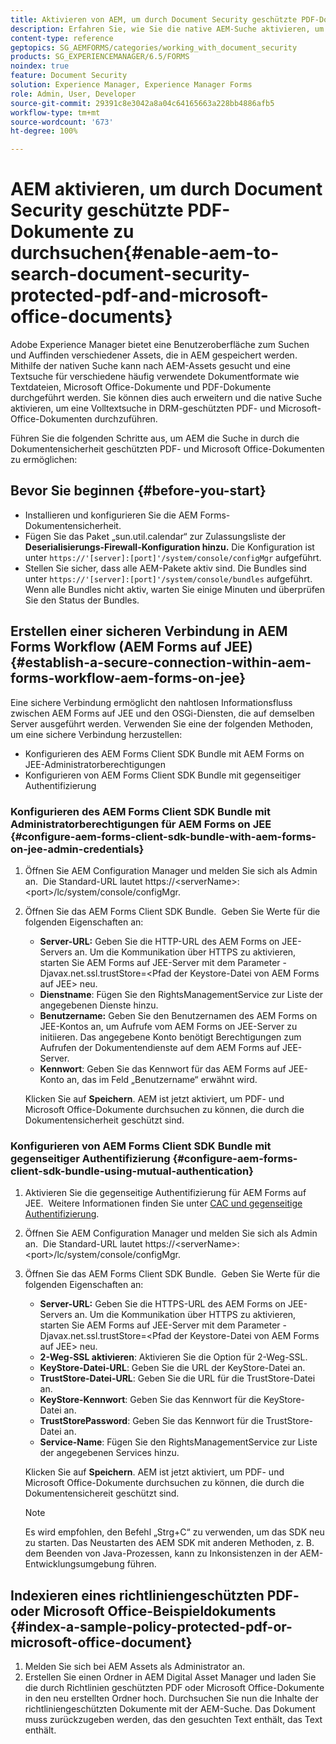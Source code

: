 ```yaml
---
title: Aktivieren von AEM, um durch Document Security geschützte PDF-Dokumente zu durchsuchen
description: Erfahren Sie, wie Sie die native AEM-Suche aktivieren, um eine Volltextsuche in DRM-geschützten PDF-Dokumenten durchzuführen.
content-type: reference
geptopics: SG_AEMFORMS/categories/working_with_document_security
products: SG_EXPERIENCEMANAGER/6.5/FORMS
noindex: true
feature: Document Security
solution: Experience Manager, Experience Manager Forms
role: Admin, User, Developer
source-git-commit: 29391c8e3042a8a04c64165663a228bb4886afb5
workflow-type: tm+mt
source-wordcount: '673'
ht-degree: 100%

---
```


# AEM aktivieren, um durch Document Security geschützte PDF-Dokumente zu durchsuchen{#enable-aem-to-search-document-security-protected-pdf-and-microsoft-office-documents}

Adobe Experience Manager bietet eine Benutzeroberfläche zum Suchen und Auffinden verschiedener Assets, die in AEM gespeichert werden. Mithilfe der nativen Suche kann nach AEM-Assets gesucht und eine Textsuche für verschiedene häufig verwendete Dokumentformate wie Textdateien, Microsoft Office-Dokumente und PDF-Dokumente durchgeführt werden. Sie können dies auch erweitern und die native Suche aktivieren, um eine Volltextsuche in DRM-geschützten PDF- und Microsoft-Office-Dokumenten durchzuführen.

Führen Sie die folgenden Schritte aus, um AEM die Suche in durch die Dokumentensicherheit geschützten PDF- und Microsoft Office-Dokumenten zu ermöglichen:

## Bevor Sie beginnen {#before-you-start}

* Installieren und konfigurieren Sie die AEM Forms-Dokumentensicherheit.
* Fügen Sie das Paket „sun.util.calendar“ zur Zulassungsliste der **Deserialisierungs-Firewall-Konfiguration hinzu.** Die Konfiguration ist unter `https://'[server]:[port]'/system/console/configMgr` aufgeführt.
* Stellen Sie sicher, dass alle AEM-Pakete aktiv sind. Die Bundles sind unter `https://'[server]:[port]'/system/console/bundles` aufgeführt. Wenn alle Bundles nicht aktiv, warten Sie einige Minuten und überprüfen Sie den Status der Bundles.

## Erstellen einer sicheren Verbindung in AEM Forms Workflow (AEM Forms auf JEE) {#establish-a-secure-connection-within-aem-forms-workflow-aem-forms-on-jee}

Eine sichere Verbindung ermöglicht den nahtlosen Informationsfluss zwischen AEM Forms auf JEE und den OSGi-Diensten, die auf demselben Server ausgeführt werden. Verwenden Sie eine der folgenden Methoden, um eine sichere Verbindung herzustellen:

* Konfigurieren des AEM Forms Client SDK Bundle mit AEM Forms on JEE-Administratorberechtigungen
* Konfigurieren von AEM Forms Client SDK Bundle mit gegenseitiger Authentifizierung 

### Konfigurieren des AEM Forms Client SDK Bundle mit Administratorberechtigungen für AEM Forms on JEE {#configure-aem-forms-client-sdk-bundle-with-aem-forms-on-jee-admin-credentials}

1. Öffnen Sie AEM Configuration Manager und melden Sie sich als Admin an.  Die Standard-URL lautet https://&lt;serverName>:&lt;port>/lc/system/console/configMgr.
1. Öffnen Sie das AEM Forms Client SDK Bundle.  Geben Sie Werte für die folgenden Eigenschaften an:

   * **Server-URL:** Geben Sie die HTTP-URL des AEM Forms on JEE-Servers an. Um die Kommunikation über HTTPS zu aktivieren, starten Sie AEM Forms auf JEE-Server mit dem Parameter -Djavax.net.ssl.trustStore=&lt;Pfad der Keystore-Datei von AEM Forms auf JEE> neu.
   * **Dienstname**: Fügen Sie den RightsManagementService zur Liste der angegebenen Dienste hinzu.
   * **Benutzername:** Geben Sie den Benutzernamen des AEM Forms on JEE-Kontos an, um Aufrufe vom AEM Forms on JEE-Server zu initiieren. Das angegebene Konto benötigt Berechtigungen zum Aufrufen der Dokumentendienste auf dem AEM Forms auf JEE-Server.
   * **Kennwort**: Geben Sie das Kennwort für das AEM Forms auf JEE-Konto an, das im Feld „Benutzername“ erwähnt wird.

   Klicken Sie auf **Speichern**. AEM ist jetzt aktiviert, um PDF- und Microsoft Office-Dokumente durchsuchen zu können, die durch die Dokumentensicherheit geschützt sind.

### Konfigurieren von AEM Forms Client SDK Bundle mit gegenseitiger Authentifizierung  {#configure-aem-forms-client-sdk-bundle-using-mutual-authentication}

1. Aktivieren Sie die gegenseitige Authentifizierung für AEM Forms auf JEE.  Weitere Informationen finden Sie unter [CAC und gegenseitige Authentifizierung](https://helpx.adobe.com/de/livecycle/kb/cac-mutual-authentication.html).
1. Öffnen Sie AEM Configuration Manager und melden Sie sich als Admin an.  Die Standard-URL lautet https://&lt;serverName>:&lt;port>/lc/system/console/configMgr.
1. Öffnen Sie das AEM Forms Client SDK Bundle.  Geben Sie Werte für die folgenden Eigenschaften an:

   * **Server-URL:** Geben Sie die HTTPS-URL des AEM Forms on JEE-Servers an. Um die Kommunikation über HTTPS zu aktivieren, starten Sie AEM Forms auf JEE-Server mit dem Parameter -Djavax.net.ssl.trustStore=&lt;Pfad der Keystore-Datei von AEM Forms auf JEE> neu.
   * **2-Weg-SSL aktivieren**: Aktivieren Sie die Option für 2-Weg-SSL.
   * **KeyStore-Datei-URL**: Geben Sie die URL der KeyStore-Datei an.
   * **TrustStore-Datei-URL**: Geben Sie die URL für die TrustStore-Datei an.
   * **KeyStore-Kennwort**: Geben Sie das Kennwort für die KeyStore-Datei an.
   * **TrustStorePassword**: Geben Sie das Kennwort für die TrustStore-Datei an.
   * **Service-Name**: Fügen Sie den RightsManagementService zur Liste der angegebenen Services hinzu.

   Klicken Sie auf **Speichern**. AEM ist jetzt aktiviert, um PDF- und Microsoft Office-Dokumente durchsuchen zu können, die durch die Dokumentensichereit geschützt sind.

   >[!NOTE]
   >
   > Es wird empfohlen, den Befehl „Strg+C“ zu verwenden, um das SDK neu zu starten. Das Neustarten des AEM SDK mit anderen Methoden, z. B. dem Beenden von Java-Prozessen, kann zu Inkonsistenzen in der AEM-Entwicklungsumgebung führen.

## Indexieren eines richtliniengeschützten PDF- oder Microsoft Office-Beispieldokuments {#index-a-sample-policy-protected-pdf-or-microsoft-office-document}

1. Melden Sie sich bei AEM Assets als Administrator an.
1. Erstellen Sie einen Ordner in AEM Digital Asset Manager und laden Sie die durch Richtlinien geschützten PDF oder Microsoft Office-Dokumente in den neu erstellten Ordner hoch. Durchsuchen Sie nun die Inhalte der richtliniengeschützten Dokumente mit der AEM-Suche. Das Dokument muss zurückzugeben werden, das den gesuchten Text enthält, das Text enthält.
